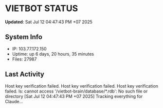 # VIETBOT STATUS
**Updated**: Sat Jul 12 04:47:43 PM +07 2025

## System Info
- IP: 103.77.172.150
- Uptime: up 6 days, 20 hours, 35 minutes
- Files: 27987

## Last Activity
Host key verification failed.
Host key verification failed.
Host key verification failed.
ls: cannot access '/vietbot-brain/database/*.rdb': No such file or directory
[Sat Jul 12 04:47:43 PM +07 2025] Tracking everything for Claude...
